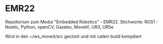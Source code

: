 # EMR22
Repsitorium zum Modul "Embedded Robotics" - EMR22.
Stichworte:  ROS1 - Noetic, Python, openCV, Gazebo, MoveIt!, UR3, UR5e

Wird in den ~/ws_moveit/src geclont und mit catkin build kompiliert
